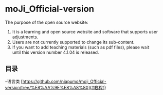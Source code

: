 # moJi_Official-version
The purpose of the open source website:
1. It is a learning and open source website and software that supports user adjustments.
2. Users are not currently supported to change its sub-content.
3. If you want to add teaching materials (such as pdf files), please wait until this version number 4.1.04 is released.
## 目录
-语言类 [https://github.com/niapumo/moji_Official-version/tree/%E8%AA%9E%E8%A8%80](#教程1)
